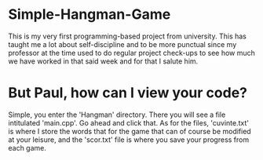 # Simple-Hangman-Game

This is my very first programming-based project from university. This has taught me a lot about self-discipline and to be more punctual since my professor at the time used to do regular project check-ups to see how much we have worked in that said week and for that I salute him. 

# But Paul, how can I view your code?

Simple, you enter the 'Hangman' directory. There you will see a file intitulated 'main.cpp'. Go ahead and click that. As for the files, 'cuvinte.txt' is where I store the words that for the game that can of course be modified at your leisure, and the 'scor.txt' file is where you save your progress from each game.
